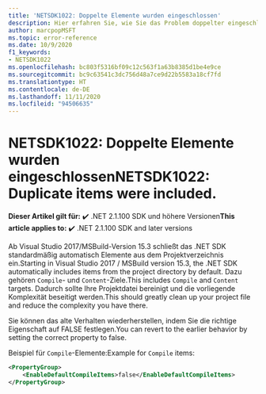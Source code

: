 ```yaml
---
title: 'NETSDK1022: Doppelte Elemente wurden eingeschlossen'
description: Hier erfahren Sie, wie Sie das Problem doppelter eingeschlossener Elemente basierend auf standardmäßig eingeschlossenen Elementen beheben.
author: marcpopMSFT
ms.topic: error-reference
ms.date: 10/9/2020
f1_keywords:
- NETSDK1022
ms.openlocfilehash: bc803f5316bf09c12c563f1a63b8385d1be4e9ce
ms.sourcegitcommit: bc9c63541c3dc756d48a7ce9d22b5583a18cf7fd
ms.translationtype: HT
ms.contentlocale: de-DE
ms.lasthandoff: 11/11/2020
ms.locfileid: "94506635"
---
```

# <a name="netsdk1022-duplicate-items-were-included"></a><span data-ttu-id="eb918-103">NETSDK1022: Doppelte Elemente wurden eingeschlossen</span><span class="sxs-lookup"><span data-stu-id="eb918-103">NETSDK1022: Duplicate items were included.</span></span>

<span data-ttu-id="eb918-104">**Dieser Artikel gilt für:** ✔️ .NET 2.1.100 SDK und höhere Versionen</span><span class="sxs-lookup"><span data-stu-id="eb918-104">**This article applies to:** ✔️ .NET 2.1.100 SDK and later versions</span></span>

<span data-ttu-id="eb918-105">Ab Visual Studio 2017/MSBuild-Version 15.3 schließt das .NET SDK standardmäßig automatisch Elemente aus dem Projektverzeichnis ein.</span><span class="sxs-lookup"><span data-stu-id="eb918-105">Starting in Visual Studio 2017 / MSBuild version 15.3, the .NET SDK automatically includes items from the project directory by default.</span></span>  <span data-ttu-id="eb918-106">Dazu gehören `Compile`- und `Content`-Ziele.</span><span class="sxs-lookup"><span data-stu-id="eb918-106">This includes `Compile` and `Content` targets.</span></span>  <span data-ttu-id="eb918-107">Dadurch sollte Ihre Projektdatei bereinigt und die vorliegende Komplexität beseitigt werden.</span><span class="sxs-lookup"><span data-stu-id="eb918-107">This should greatly clean up your project file and reduce the complexity you have there.</span></span>

<span data-ttu-id="eb918-108">Sie können das alte Verhalten wiederherstellen, indem Sie die richtige Eigenschaft auf FALSE festlegen.</span><span class="sxs-lookup"><span data-stu-id="eb918-108">You can revert to the earlier behavior by setting the correct property to false.</span></span>

<span data-ttu-id="eb918-109">Beispiel für `Compile`-Elemente:</span><span class="sxs-lookup"><span data-stu-id="eb918-109">Example for `Compile` items:</span></span>

```xml
<PropertyGroup>
    <EnableDefaultCompileItems>false</EnableDefaultCompileItems>
</PropertyGroup>
```

